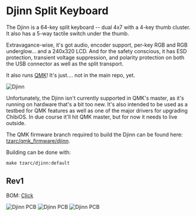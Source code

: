 # Djinn Split Keyboard

The Djinn is a 64-key split keyboard -- dual 4x7 with a 4-key thumb cluster. It also has a 5-way tactile switch under the thumb.

Extravagance-wise, it's got audio, encoder support, per-key RGB and RGB underglow... and a 240x320 LCD. And for the safety conscious, it has ESD protection, transient voltage suppression, and polarity protection on both the USB connector as well as the split transport.

It also runs [QMK](https://qmk.fm/)! It's just.... not in the main repo, yet.

![Djinn](https://i.imgur.com/iZmEG2e.jpg)

Unfortunately, the Djinn isn't currently supported in QMK's master, as it's running on hardware that's a bit too new. It's also intended to be used as a testbed for QMK features as well as one of the major drivers for upgrading ChibiOS. In due course it'll hit QMK master, but for now it needs to live outside.

The QMK firmware branch required to build the Djinn can be found here: [tzarc/qmk_firmware/djinn](https://github.com/tzarc/qmk_firmware/tree/djinn).

Building can be done with:

```
make tzarc/djinn:default
```

## Rev1

BOM: [Click](Rev1/Djinn-BOM.md)

![Djinn PCB](https://i.imgur.com/tDgQIRd.png)
![Djinn PCB](https://i.imgur.com/HIBmkHB.jpg)
![Djinn PCB](https://i.imgur.com/NRcNDYy.jpg)
